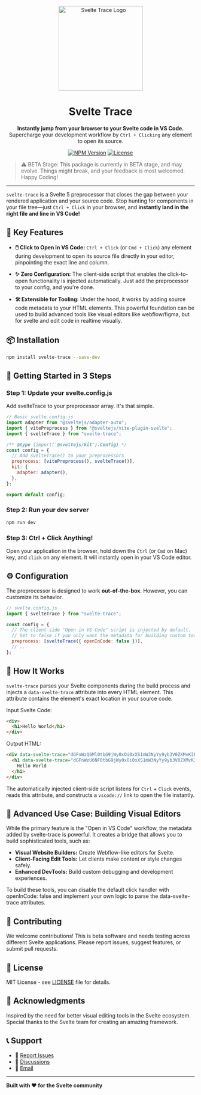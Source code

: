 <p align="center">
    <a href="https://github.com/Git002/svelte-trace">
    <img src="https://beeimg.com/images/p32116343591.png" alt="Svelte Trace Logo" width="225" />
    </a>
</p>

<h1 align="center">Svelte Trace</h1>

<p align="center">
    <strong>
        Instantly jump from your browser to your Svelte code in VS Code.
    </strong>
    <br />
    Supercharge your development workflow by <code>Ctrl + Clicking</code> any element to open its source.
</p>

<p align="center">
<a href="https://www.npmjs.com/package/svelte-trace"><img src="https://img.shields.io/npm/v/svelte-trace.svg" alt="NPM Version"></a>
<a href="https://github.com/Git002/svelte-trace/blob/main/LICENSE"><img src="https://img.shields.io/npm/l/svelte-trace.svg" alt="License"></a>
</p>

> ⚠️ BETA Stage: This package is currently in BETA stage, and may evolve. Things might break, and your feedback is most welcomed. Happy Coding!

---

`svelte-trace` is a Svelte 5 preprocessor that closes the gap between your rendered application and your source code. Stop hunting for components in your file tree—just `Ctrl + Click` in your browser, and **instantly land in the right file and line in VS Code!**

## 🚀 Key Features

- **🖱️ Click to Open in VS Code:** `Ctrl + Click` (or `Cmd + Click`) any element during development to open its source file directly in your editor, pinpointing the exact line and column.

- **✨ Zero Configuration:** The client-side script that enables the click-to-open functionality is injected automatically. Just add the preprocessor to your config, and you're done.

- **🛠️ Extensible for Tooling:** Under the hood, it works by adding source code metadata to your HTML elements. This powerful foundation can be used to build advanced tools like visual editors like webflow/figma, but for svelte and edit code in realtime visually.

## 📦 Installation

```bash
npm install svelte-trace --save-dev
```

## 🔧 Getting Started in 3 Steps

### Step 1: Update your svelte.config.js

Add svelteTrace to your preprocessor array. It's that simple.

```js
// Basic svelte.config.js
import adapter from "@sveltejs/adapter-auto";
import { vitePreprocess } from "@sveltejs/vite-plugin-svelte";
import { svelteTrace } from "svelte-trace";

/** @type {import('@sveltejs/kit').Config} */
const config = {
  // Add svelteTrace() to your preprocessors
  preprocess: [vitePreprocess(), svelteTrace()],
  kit: {
    adapter: adapter(),
  },
};

export default config;
```

### Step 2: Run your dev server

```bash
npm run dev
```

### Step 3: Ctrl + Click Anything!

Open your application in the browser, hold down the `Ctrl` (or `Cmd` on Mac) key, and `click` on any element. It will instantly open in your VS Code editor.

## ⚙️ Configuration

The preprocessor is designed to work **out-of-the-box**. However, you can customize its behavior.

```js
// svelte.config.js
import { svelteTrace } from "svelte-trace";

const config = {
  // The client-side "Open in VS Code" script is injected by default.
  // Set to false if you only want the metadata for building custom tools.
  preprocess: [svelteTrace({ openInCode: false })],
  // ...
};
```

## 🤔 How It Works

`svelte-trace` parses your Svelte components during the build process and injects a `data-svelte-trace` attribute into every HTML element. This attribute contains the element's exact location in your source code.

Input Svelte Code:

```html
<div>
  <h1>Hello World</h1>
</div>
```

Output HTML:

```html
<div data-svelte-trace="dGFnWzQ6Ml0tbG9jWy0xOi0xXS1mW3NyYy9yb3V0ZXMvK3BhZ2Uuc3ZlbHRlXQ==">
  <h1 data-svelte-trace="dGFnWzU6NF0tbG9jWy0xOi0xXS1mW3NyYy9yb3V0ZXMvK3BhZ2Uuc3ZlbHRlXQ==">
    Hello World
  </h1>
</div>
```

The automatically injected client-side script listens for `Ctrl` + `Click` events, reads this attribute, and constructs a `vscode://` link to open the file instantly.

## 🎯 Advanced Use Case: Building Visual Editors

While the primary feature is the "Open in VS Code" workflow, the metadata added by svelte-trace is powerful. It creates a bridge that allows you to build sophisticated tools, such as:

- **Visual Website Builders:** Create Webflow-like editors for Svelte.
- **Client-Facing Edit Tools:** Let clients make content or style changes safely.
- **Enhanced DevTools:** Build custom debugging and development experiences.

To build these tools, you can disable the default click handler with openInCode: false and implement your own logic to parse the data-svelte-trace attributes.

## 🤝 Contributing

We welcome contributions! This is beta software and needs testing across different Svelte applications. Please report issues, suggest features, or submit pull requests.

## 📄 License

MIT License - see [LICENSE](LICENSE) file for details.

## 🙏 Acknowledgments

Inspired by the need for better visual editing tools in the Svelte ecosystem. Special thanks to the Svelte team for creating an amazing framework.

## 📞 Support

- 🐛 [Report Issues](https://github.com/Git002/svelte-trace/issues)
- 💬 [Discussions](https://github.com/Git002/svelte-trace/discussions)
- 📧 [Email](mailto:i.am.abhaysalvi@gmail.com)

---

**Built with ❤️ for the Svelte community**

